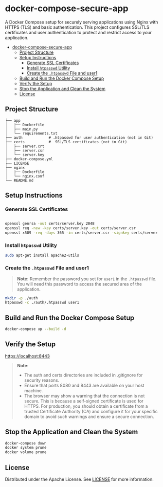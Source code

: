 # docker-compose-secure-app

A Docker Compose setup for securely serving applications using Nginx with HTTPS (TLS) and basic authentication. This project configures SSL/TLS certificates and user authentication to protect and restrict access to your application.
- [docker-compose-secure-app](#docker-compose-secure-app)
  - [Project Structure](#project-structure)
  - [Setup Instructions](#setup-instructions)
    - [Generate SSL Certificates](#generate-ssl-certificates)
    - [Install `htpasswd` Utility](#install-htpasswd-utility)
    - [Create the `.htpasswd` File and user1](#create-the-htpasswd-file-and-user1)
  - [Build and Run the Docker Compose Setup](#build-and-run-the-docker-compose-setup)
  - [Verify the Setup](#verify-the-setup)
  - [Stop the Application and Clean the System](#stop-the-application-and-clean-the-system)
  - [License](#license)


## Project Structure

```plaintext
├── app
│   ├── Dockerfile
│   ├── main.py
│   └── requirements.txt
├── auth            # .htpasswd for user authentication (not in Git)
├── certs           #  SSL/TLS certificates (not in Git)
│   ├── server.crt
│   ├── server.csr
│   └── server.key
├── docker-compose.yml
├── LICENSE
├── nginx
│   ├── Dockerfile
│   └── nginx.conf
└── README.md
```

## Setup Instructions
### Generate SSL Certificates

```sh

openssl genrsa -out certs/server.key 2048
openssl req -new -key certs/server.key -out certs/server.csr
openssl x509 -req -days 365 -in certs/server.csr -signkey certs/server.key -out certs/server.crt
```

### Install `htpasswd` Utility

```sh
sudo apt-get install apache2-utils
```

### Create the `.htpasswd` File and user1

>**Note:** Remember the password you set for `user1` in the `.htpasswd` file. You will need this password to access the secured area of the application.

```sh
mkdir -p ./auth
htpasswd -c ./auth/.htpasswd user1
```

## Build and Run the Docker Compose Setup


```sh
docker-compose up --build -d
```

## Verify the Setup

[https://localhost:8443](https://localhost:8443)

>**Note:** 
>- The auth and certs directories are included in .gitignore for security reasons.
>- Ensure that ports 8080 and 8443 are available on your host machine.
>- The browser may show a warning that the connection is not secure. This is because a self-signed certificate is used for HTTPS. For production, you should obtain a certificate from a trusted Certificate Authority (CA) and configure it for your specific domain to avoid such warnings and ensure a secure connection.

## Stop the Application and Clean the System

```sh
docker-compose down
docker system prune
docker volume prune
```
## License

Distributed under the Apache License. See [LICENSE](LICENSE) for more information.
